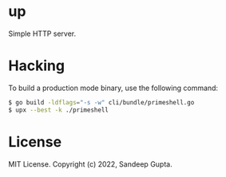 # up

Simple HTTP server.

# Hacking
To build a production mode binary, use the following command:

```sh
$ go build -ldflags="-s -w" cli/bundle/primeshell.go
$ upx --best -k ./primeshell
```

# License

MIT License. Copyright (c) 2022, Sandeep Gupta.
